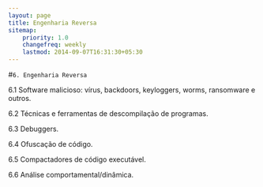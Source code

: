 ```yaml
---
layout: page
title: Engenharia Reversa
sitemap:
    priority: 1.0
    changefreq: weekly
    lastmod: 2014-09-07T16:31:30+05:30
---
```

#```6. Engenharia Reversa```

6.1 Software malicioso: vírus, backdoors, keyloggers, worms, ransomware e outros.

6.2 Técnicas e ferramentas de descompilação de programas.

6.3 Debuggers.

6.4 Ofuscação de código.

6.5 Compactadores de código executável.

6.6 Análise comportamental/dinâmica.